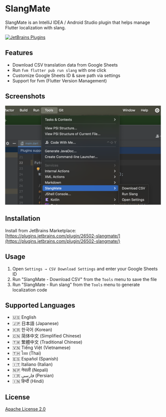 # SlangMate

SlangMate is an IntelliJ IDEA / Android Studio plugin that helps manage Flutter localization with slang.

[![JetBrains Plugins](https://img.shields.io/jetbrains/plugin/v/26502-slangmate)](https://plugins.jetbrains.com/plugin/26502-slangmate/)

## Features

- Download CSV translation data from Google Sheets
- Run `fvm flutter pub run slang` with one click
- Customize Google Sheets ID & save path via settings
- Support for fvm (Flutter Version Management)

## Screenshots

![Tools Menu](misc/tools.png)

## Installation

Install from JetBrains Marketplace:
[https://plugins.jetbrains.com/plugin/26502-slangmate/](https://plugins.jetbrains.com/plugin/26502-slangmate/)

## Usage

1. Open `Settings → CSV Download Settings` and enter your Google Sheets ID
2. Run "SlangMate - Download CSV" from the `Tools` menu to save the file
3. Run "SlangMate - Run slang" from the `Tools` menu to generate localization code

## Supported Languages

- 🇺🇸 English
- 🇯🇵 日本語 (Japanese)
- 🇰🇷 한국어 (Korean)
- 🇨🇳 简体中文 (Simplified Chinese)
- 🇹🇼 繁體中文 (Traditional Chinese)
- 🇻🇳 Tiếng Việt (Vietnamese)
- 🇹🇭 ไทย (Thai)
- 🇪🇸 Español (Spanish)
- 🇮🇹 Italiano (Italian)
- 🇳🇵 नेपाली (Nepali)
- 🇮🇷 فارسی (Persian)
- 🇮🇳 हिन्दी (Hindi)

## License

[Apache License 2.0](LICENSE)  
